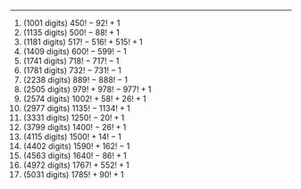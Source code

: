 ***
1. (1001 digits) $450!-92!+1$
2. (1135 digits) $500!-88!+1$
3. (1181 digits) $517!-516!+515!+1$
4. (1409 digits) $600!-599!-1$
5. (1741 digits) $718!-717!-1$
6. (1781 digits) $732!-731!-1$
7. (2238 digits) $889!-888!-1$
8. (2505 digits) $979!+978!-977!+1$
9. (2574 digits) $1002!+58!+26!+1$
10. (2977 digits) $1135!-1134!+1$
11. (3331 digits) $1250!-20!+1$
12. (3799 digits) $1400!-26!+1$
13. (4115 digits) $1500!+14!-1$
14. (4402 digits) $1590!+162!-1$
15. (4563 digits) $1640!-86!+1$
16. (4972 digits) $1767!+552!+1$
17. (5031 digits) $1785!+90!+1$


<html lang="en">
<head>
<meta http-equiv="content-type" content="text/html; charset=utf-8">
<script type="text/javascript" charset="utf-8" src="
https://cdn.mathjax.org/mathjax/latest/MathJax.js?config=TeX-AMS-MML_HTMLorMML,
https://vincenttam.github.io/javascripts/MathJaxLocal.js"></script>
</head>
